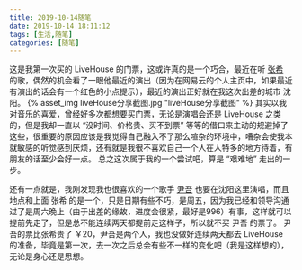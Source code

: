 ```yaml
---
title: 2019-10-14随笔
date: 2019-10-14 18:11:12
tags: [生活,随笔]
categories: [随笔]
---
```


这是我第一次买的 LiveHouse 的门票，这或许真的是一个巧合，最近在听 [张希](https://weibo.com/u/1235793644) 的歌，偶然的机会看了一眼他最近的演出（因为在网易云的个人主页中，如果最近有演出的话会有一个红色的小点提示），最近的演出正好就在我这次出差的城市 沈阳。
{% asset_img liveHouse分享截图.jpg "liveHouse分享截图" %}
其实以我对音乐的喜爱，曾经好多次都想要买门票，无论是演唱会还是 LiveHouse 之类的，但是我却一直以 “没时间、价格贵、买不到票” 等等的借口来主动的规避掉了这些，很重要的原因应该是我觉得自己融入不了那么喧杂的环境中，嘈杂会使我本就敏感的听觉感到厌烦，还有就是我很不喜欢自己一个人在人特多的地方待着，有朋友的话至少会好一点。
总之这次属于我的一个尝试吧，算是 “艰难地” 走出的一步。

还有一点就是，我刚发现我也很喜欢的一个歌手 [尹吾](https://baike.baidu.com/item/%E5%B0%B9%E5%90%BE/1947705?fr=aladdin) 也要在沈阳这里演唱，而且地点和上面 张希 的是一个，只是日期有些不巧，是周五，因为我已经和领导沟通过了是周六晚上（由于出差的缘故，进度会很紧，最好是996）有事，这样就可以提前先走了，但是总不能连续两天都提前走这样子，所以就不买 尹吾 的票了。
尹吾的票比张希贵了 ￥20，尹吾是两个人，我也没做好连续两天都去 LiveHouse 的准备，毕竟是第一次，去一次之后总会有些不一样的变化吧（我是这样想的），无论是身心还是思想。